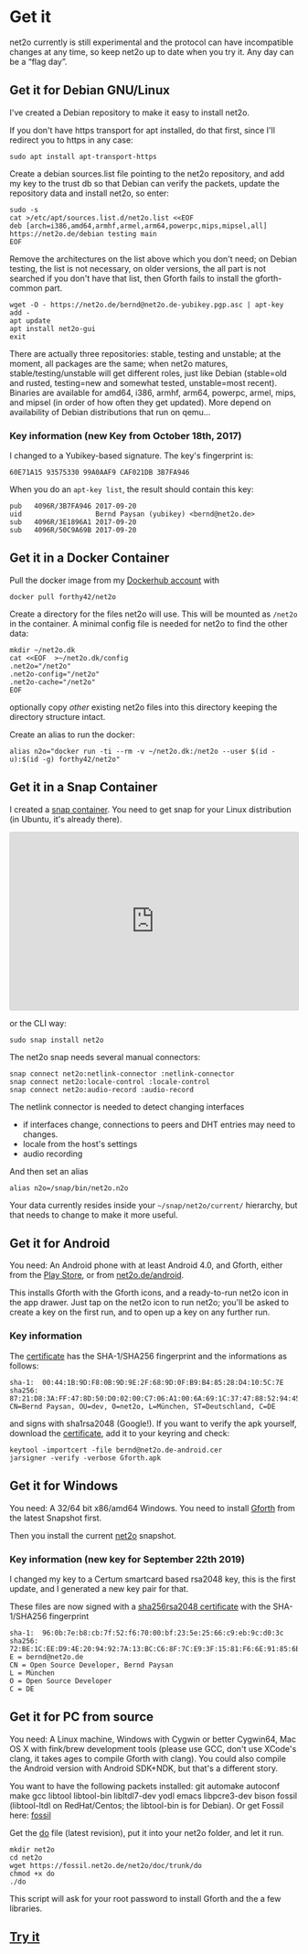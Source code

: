 Get it
======

net2o currently is still experimental and the protocol can have incompatible
changes at any time, so keep net2o up to date when you try it.  Any day can be
a “flag day”.

Get it for Debian GNU/Linux
---------------------------

I've created a Debian repository to make it easy to install net2o.

If you don't have https transport for apt installed, do that first,
since I'll redirect you to https in any case:

    sudo apt install apt-transport-https

Create a debian sources.list file pointing to the net2o repository,
and add my key to the trust db so that Debian can verify the packets,
update the repository data and install net2o, so enter:

    sudo -s
    cat >/etc/apt/sources.list.d/net2o.list <<EOF
    deb [arch=i386,amd64,armhf,armel,arm64,powerpc,mips,mipsel,all] https://net2o.de/debian testing main
    EOF

Remove the architectures on the list above which you don't need; on
Debian testing, the list is not necessary, on older versions, the all
part is not searched if you don't have that list, then Gforth fails to
install the gforth-common part.

    wget -O - https://net2o.de/bernd@net2o.de-yubikey.pgp.asc | apt-key add -
    apt update
    apt install net2o-gui
    exit

There are actually three repositories: stable, testing and unstable; at the
moment, all packages are the same; when net2o matures, stable/testing/unstable
will get different roles, just like Debian (stable=old and rusted, testing=new
and somewhat tested, unstable=most recent).  Binaries are available for amd64,
i386, armhf, arm64, powerpc, armel, mips, and mipsel (in order of how often
they get updated).  More depend on availability of Debian distributions that
run on qemu…

### Key information (new Key from October 18th, 2017)

I changed to a Yubikey-based signature.  The key's fingerprint is:

    60E71A15 93575330 99A0AAF9 CAF021DB 3B7FA946

When you do an `apt-key list`, the result should contain this key:

    pub   4096R/3B7FA946 2017-09-20
    uid                  Bernd Paysan (yubikey) <bernd@net2o.de>
    sub   4096R/3E1896A1 2017-09-20
    sub   4096R/50C9A69B 2017-09-20

Get it in a Docker Container
----------------------------

Pull the docker image from my [Dockerhub account](https://hub.docker.com/r/forthy42/net2o) with

    docker pull forthy42/net2o

Create a directory for the files net2o will use.  This will be mounted as
`/net2o` in the container.  A minimal config file is needed for net2o to find
the other data:

    mkdir ~/net2o.dk
    cat <<EOF  >~/net2o.dk/config
	.net2o="/net2o"
	.net2o-config="/net2o"
	.net2o-cache="/net2o"
	EOF

optionally copy *other* existing net2o files into this directory keeping the
directory structure intact.

Create an alias to run the docker:

    alias n2o="docker run -ti --rm -v ~/net2o.dk:/net2o --user $(id -u):$(id -g) forthy42/net2o"

Get it in a Snap Container
--------------------------

I created a [snap container](https://snapcraft.io/net2o).  You need to get
snap for your Linux distribution (in Ubuntu, it's already there).

<iframe src="https://snapcraft.io/net2o/embedded?button=black" frameborder="0"
width="100%" height="310px" style="border: 1px solid #CCC; border-radius:
2px;"></iframe>

or the CLI way:

    sudo snap install net2o

The net2o snap needs several manual connectors:

    snap connect net2o:netlink-connector :netlink-connector
	snap connect net2o:locale-control :locale-control
	snap connect net2o:audio-record :audio-record

The netlink connector is needed to detect changing interfaces

* if interfaces change, connections to peers and DHT entries may need to
  changes.
* locale from the host's settings
* audio recording

And then set an alias

    alias n2o=/snap/bin/net2o.n2o

Your data currently resides inside your `~/snap/net2o/current/` hierarchy, but
that needs to change to make it more useful.

Get it for Android
------------------

You need: An Android phone with at least Android 4.0, and Gforth, either from
the [Play Store](https://play.google.com/store/apps/details?id=gnu.gforth), or
from [net2o.de/android](https://net2o.de/android/Gforth.apk).

This installs Gforth with the Gforth icons, and a ready-to-run net2o
icon in the app drawer.  Just tap on the net2o icon to run net2o;
you'll be asked to create a key on the first run, and to open up a key
on any further run.

### Key information

The [certificate](https://net2o.de/bernd@net2o.de-android.cer) has the
SHA-1/SHA256 fingerprint and the informations as follows:

    sha-1:  00:44:1B:9D:F8:0B:9D:9E:2F:68:9D:0F:B9:B4:85:28:D4:10:5C:7E
	sha256: 87:21:D8:3A:FF:47:8D:50:D0:02:00:C7:06:A1:00:6A:69:1C:37:47:88:52:94:45:C7:E0:DA:8A:47:99:F2:97
    CN=Bernd Paysan, OU=dev, O=net2o, L=München, ST=Deutschland, C=DE

and signs with sha1rsa2048 (Google!).  If you want to verify the apk yourself,
download the [certificate](https://net2o.de/bernd@net2o.de-android.cer), add
it to your keyring and check:

    keytool -importcert -file bernd@net2o.de-android.cer
    jarsigner -verify -verbose Gforth.apk

Get it for Windows
------------------

You need: A 32/64 bit x86/amd64 Windows. You need to install
[Gforth](http://www.complang.tuwien.ac.at/forth/gforth/Snapshots/current/gforth.exe)
from the latest Snapshot first.

Then you install the current [net2o](https://net2o.de/windows/net2o.exe)
snapshot.

### Key information (new key for September 22th 2019)

I changed my key to a Certum smartcard based rsa2048 key, this is the first
update, and I generated a new key pair for that.

These files are now signed with a [sha256rsa2048
certificate](https://net2o.de/bernd@net2o.de-windows.crt) with the
SHA-1/SHA256 fingerprint

    sha-1:  96:0b:7e:b8:cb:7f:52:f6:70:00:bf:23:5e:25:66:c9:eb:9c:d0:3c
	sha256: 72:BE:1C:EE:D9:4E:20:94:92:7A:13:BC:C6:8F:7C:E9:3F:15:81:F6:6E:91:85:6B:F6:C5:E1:BA:15:22:01:DA
	E = bernd@net2o.de
	CN = Open Source Developer, Bernd Paysan
	L = München
	O = Open Source Developer
	C = DE

Get it for PC from source
-------------------------

You need: A Linux machine, Windows with Cygwin or better Cygwin64, Mac OS X
with fink/brew development tools (please use GCC, don't use XCode's clang, it
takes ages to compile Gforth with clang).  You could also compile the Android
version with Android SDK+NDK, but that's a different story.

You want to have the following packets installed: git automake
autoconf make gcc libtool libtool-bin libltdl7-dev yodl emacs
libpcre3-dev bison fossil (libtool-ltdl on RedHat/Centos; the
libtool-bin is for Debian). Or get Fossil here:
[fossil](http://www.fossil-scm.org/index.html/doc/tip/www/index.wiki)

Get the [do](https://fossil.net2o.de/net2o/doc/trunk/do) file
(latest revision), put it into your net2o folder, and let it run.

    mkdir net2o
    cd net2o
    wget https://fossil.net2o.de/net2o/doc/trunk/do
    chmod +x do
    ./do

This script will ask for your root password to install Gforth and the
a few libraries.

[Try it](try-it.md)
-------------------
